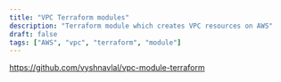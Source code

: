 ```yaml
---
title: "VPC Terraform modules"
description: "Terraform module which creates VPC resources on AWS"
draft: false
tags: ["AWS", "vpc", "terraform", "module"]
---
```


https://github.com/vyshnavlal/vpc-module-terraform